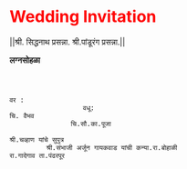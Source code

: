 
<h1 style="color:rgb(255,0,0)">Wedding Invitation</h1>
<html>
<p>
||श्री. सिद्धनाथ प्रसन्ना. श्री.पांडूरंग प्रसन्ना.||

</p>
<h>
<strong>लग्नसोहळा </strong>
</h>
<pre>
<code>
<p>
वर : <br />                  वधू: 
चि. वैभव <br />               चि.सौ.का.पूजा <br/>
श्री.चव्हाण यांचे सुपुत्र<br/>         श्री.संभाजी अर्जून गायकवाड यांची कन्या.रा.बोहाळी 
रा.गादेगाव ता.पंढरपूर <br/>

</pre>
</code

</p>
</html>
